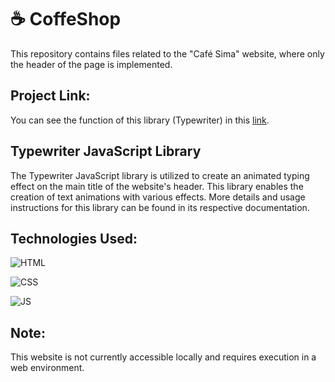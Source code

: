 ﻿# ☕ CoffeShop

 <p>
This repository contains files related to the "Café Sima" website, where only the header of the page is implemented.
</p>


## Project Link:
You can see the function of this library (Typewriter) in this [link](https://simamatin.github.io/CoffeShop/).



## Typewriter JavaScript Library

The Typewriter JavaScript library is utilized to create an animated typing effect on the main title of the website's header. This library enables the creation of text animations with various effects. More details and usage instructions for this library can be found in its respective documentation.


## Technologies Used:

![HTML](https://img.shields.io/badge/HTML5-E34F26?style=for-the-badge&logo=html5&logoColor=white)

![CSS](https://img.shields.io/badge/CSS3-1572B6?style=for-the-badge&logo=css3&logoColor=white)

![JS](https://img.shields.io/badge/JavaScript-323330?style=for-the-badge&logo=javascript&logoColor=F7DF1E)


## Note:
This website is not currently accessible locally and requires execution in a web environment.
